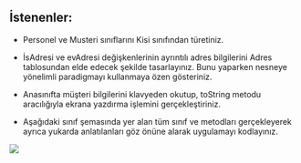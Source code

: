## İstenenler:

* Personel ve Musteri sınıflarını Kisi sınıfından türetiniz.

* İsAdresi ve evAdresi değişkenlerinin ayrıntılı adres bilgilerini Adres tablosundan elde edecek şekilde tasarlayınız. Bunu yaparken nesneye yönelimli paradigmayı kullanmaya özen gösteriniz.

* Anasınıfta müşteri bilgilerini klavyeden okutup, toString metodu aracılığıyla ekrana yazdırma işlemini gerçekleştiriniz.

* Aşağıdaki sınıf şemasında yer alan tüm sınıf ve metodları gerçekleyerek ayrıca yukarda anlatılanları göz önüne alarak uygulamayı kodlayınız.

![](https://github.com/celalceken/NesneYonelimliAnalizVeTasarimDersiUygulamalari/blob/master/Sekiller/02/UygulamaHafta5.png)



